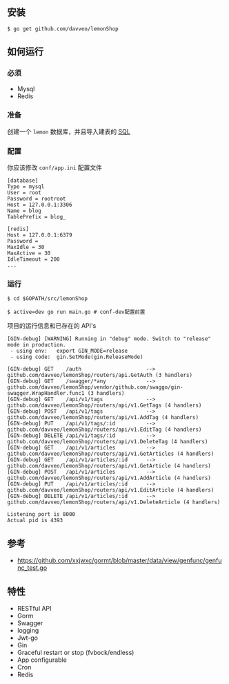 ## 安装
```
$ go get github.com/davveo/lemonShop
```

## 如何运行

### 必须

- Mysql
- Redis

### 准备

创建一个 `lemon` 数据库，并且导入建表的 [SQL](https://github.com/davveo/lemonShop/blob/master/docs/sql/lemonShop.sql)

### 配置

你应该修改 `conf/app.ini` 配置文件

```
[database]
Type = mysql
User = root
Password = rootroot
Host = 127.0.0.1:3306
Name = blog
TablePrefix = blog_

[redis]
Host = 127.0.0.1:6379
Password =
MaxIdle = 30
MaxActive = 30
IdleTimeout = 200
...
```


### 运行
```
$ cd $GOPATH/src/lemonShop

$ active=dev go run main.go # conf-dev配置前置
```

项目的运行信息和已存在的 API's

```
[GIN-debug] [WARNING] Running in "debug" mode. Switch to "release" mode in production.
 - using env:	export GIN_MODE=release
 - using code:	gin.SetMode(gin.ReleaseMode)

[GIN-debug] GET    /auth                     --> github.com/davveo/lemonShop/routers/api.GetAuth (3 handlers)
[GIN-debug] GET    /swagger/*any             --> github.com/davveo/lemonShop/vendor/github.com/swaggo/gin-swagger.WrapHandler.func1 (3 handlers)
[GIN-debug] GET    /api/v1/tags              --> github.com/davveo/lemonShop/routers/api/v1.GetTags (4 handlers)
[GIN-debug] POST   /api/v1/tags              --> github.com/davveo/lemonShop/routers/api/v1.AddTag (4 handlers)
[GIN-debug] PUT    /api/v1/tags/:id          --> github.com/davveo/lemonShop/routers/api/v1.EditTag (4 handlers)
[GIN-debug] DELETE /api/v1/tags/:id          --> github.com/davveo/lemonShop/routers/api/v1.DeleteTag (4 handlers)
[GIN-debug] GET    /api/v1/articles          --> github.com/davveo/lemonShop/routers/api/v1.GetArticles (4 handlers)
[GIN-debug] GET    /api/v1/articles/:id      --> github.com/davveo/lemonShop/routers/api/v1.GetArticle (4 handlers)
[GIN-debug] POST   /api/v1/articles          --> github.com/davveo/lemonShop/routers/api/v1.AddArticle (4 handlers)
[GIN-debug] PUT    /api/v1/articles/:id      --> github.com/davveo/lemonShop/routers/api/v1.EditArticle (4 handlers)
[GIN-debug] DELETE /api/v1/articles/:id      --> github.com/davveo/lemonShop/routers/api/v1.DeleteArticle (4 handlers)

Listening port is 8000
Actual pid is 4393
```

## 参考
- https://github.com/xxjwxc/gormt/blob/master/data/view/genfunc/genfunc_test.go


## 特性

- RESTful API
- Gorm
- Swagger
- logging
- Jwt-go
- Gin
- Graceful restart or stop (fvbock/endless)
- App configurable
- Cron
- Redis

